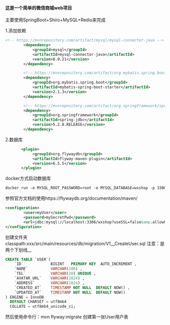 #### 这是一个简单的微信商城web项目
主要使用SpringBoot+Shiro+MySQL+Redis来完成

1.添加依赖
```xml
<!-- https://mvnrepository.com/artifact/mysql/mysql-connector-java -->
        <dependency>
            <groupId>mysql</groupId>
            <artifactId>mysql-connector-java</artifactId>
            <version>8.0.21</version>
        </dependency>

        <!-- https://mvnrepository.com/artifact/org.mybatis.spring.boot/mybatis-spring-boot-starter -->
        <dependency>
            <groupId>org.mybatis.spring.boot</groupId>
            <artifactId>mybatis-spring-boot-starter</artifactId>
            <version>2.1.3</version>
        </dependency>

        <!-- https://mvnrepository.com/artifact/org.springframework/spring-jdbc -->
        <dependency>
            <groupId>org.springframework</groupId>
            <artifactId>spring-jdbc</artifactId>
            <version>5.2.8.RELEASE</version>
        </dependency> 
```
2.数据库
```xml
       <plugin>
            <groupId>org.flywaydb</groupId>
            <artifactId>flyway-maven-plugin</artifactId>
            <version>6.5.5</version>
       </plugin>
```
docker方式启动数据库
```dockerfile
docker run -e MYSQL_ROOT_PASSWORD=root -e MYSQL_DATABASE=wxshop -p 3306:3306 -d mysql
```

参照官方文档的使用https://flywaydb.org/documentation/maven/ 
```xml
<configuration>
        <user>myUser</user>
        <password>mySecretPwd</password>
        <url>jdbc:mysql://localhost:3306/wxshop?useSSL=false&amp;allowPublicKeyRetrieval=true</url>
</configuration>
```
创建文件夹 classpath:xxx/src/main/resources/db/migration/V1__CreateUser.sql 
注意：是两个下划线__
```sql
CREATE TABLE `USER`(
    `ID`            BIGINT   PRIMARY KEY  AUTO_INCREMENT ,
    `NAME`          VARCHAR(100) ,
    `TEL`           VARCHAR(20) UNIQUE ,
    `AVATAR_URL`    VARCHAR(1024) ,
    `ADDRESS`       VARCHAR(1024) ,
    `CREATED_AT`    TIMESTAMP NOT NULL  DEFAULT NOW() ,
    `UPDATED_AT`    TIMESTAMP NOT NULL  DEFAULT NOW()
) ENGINE = InnoDB
  DEFAULT CHARSET = utf8mb4
  COLLATE = utf8mb4_unicode_ci;
```
然后使用命令行：mvn flyway:migrate 创建第一张User用户表

